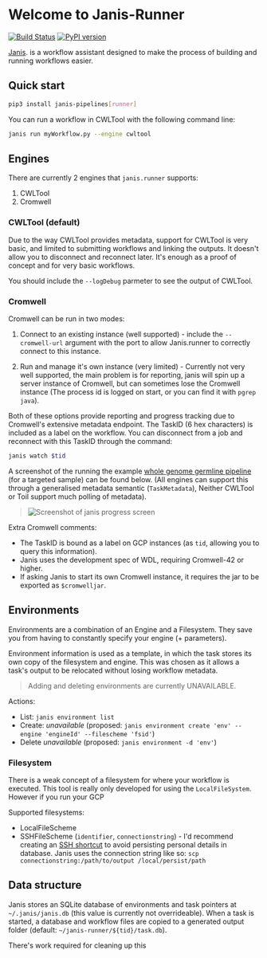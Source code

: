 # Welcome to Janis-Runner

[![Build Status](https://travis-ci.org/PMCC-BioinformaticsCore/janis-runner.svg?branch=master)](https://travis-ci.org/PMCC-BioinformaticsCore/janis-runner)
[![PyPI version](https://badge.fury.io/py/janis-pipelines.runner.svg)](https://badge.fury.io/py/janis-pipelines.bioinformatics)

[Janis](https://github.com/PMCC-BioinformaticsCore/janis). is a workflow assistant designed 
to make the process of building and running workflows easier. 

## Quick start

```bash
pip3 install janis-pipelines[runner]
```

You can run a workflow in CWLTool with the following command line: 
```bash
janis run myWorkflow.py --engine cwltool
```

## Engines

There are currently 2 engines that `janis.runner` supports:

1. CWLTool
2. Cromwell

### CWLTool (default)
    
Due to the way CWLTool provides metadata, support for CWLTool is very basic, and limited to submitting 
workflows and linking the outputs. It doesn't allow you to disconnect and reconnect later. It's enough 
as a proof of concept and for very basic workflows. 

You should include the `--logDebug` parmeter to see the output of CWLTool. 

### Cromwell

Cromwell can be run in two modes:

1. Connect to an existing instance (well supported) - include the `--cromwell-url` argument with the port to 
    allow Janis.runner to correctly connect to this instance.
    
2. Run and manage it's own instance (very limited) - Currently not very well supported, the main problem is for reporting, 
janis will spin up a server instance of Cromwell, but can sometimes lose the Cromwell instance (The process id is logged on start, or you can find it with `pgrep java`).

Both of these options provide reporting and progress tracking due to Cromwell's extensive metadata endpoint. The TaskID
(6 hex characters) is included as a label on the workflow. You can disconnect from a job and reconnect with this TaskID
through the command:

```bash
janis watch $tid
``` 

A screenshot of the running the example [whole genome germline pipeline](https://github.com/PMCC-BioinformaticsCore/janis-examplepipelines)
 (for a targeted sample) can be found below. (All engines can support this through a generalised metadata semantic (`TaskMetadata`),
 Neither CWLTool or Toil support much polling of metadata).

> ![Screenshot of janis progress screen](resources/metadata-progress.png)

Extra Cromwell comments:

- The TaskID is bound as a label on GCP instances (as `tid`, allowing you to query this information).
- Janis uses the development spec of WDL, requiring Cromwell-42 or higher.
- If asking Janis to start its own Cromwell instance, it requires the jar to be exported as `$cromwelljar`.


## Environments

Environments are a combination of an Engine and a Filesystem. They save you from having to constantly specify your
engine (+ parameters).

Environment information is used as a template, in which the task stores its own copy of the filesystem and engine.
This was chosen as it allows a task's output to be relocated without losing workflow metadata.

> Adding and deleting environments are currently UNAVAILABLE.

Actions:

- List: `janis environment list`
- Create: _unavailable_ (proposed: `janis environment create 'env' --engine 'engineId' --filescheme 'fsid'`)
- Delete _unavailable_ (proposed: `janis environment -d 'env'`)

### Filesystem

There is a weak concept of a filesystem for where your workflow is executed. This tool is really only developed
for using the `LocalFileSystem`. However if you run your GCP

Supported filesystems:

- LocalFileScheme
- SSHFileScheme (`identifier`, `connectionstring`) - I'd recommend creating an 
    [SSH shortcut](https://scotch.io/tutorials/how-to-create-an-ssh-shortcut) to avoid persisting personal details in
    database. Janis uses the connection string like so: `scp connectionstring:/path/to/output /local/persist/path`


## Data structure 

Janis stores an SQLite database of environments and task pointers at `~/.janis/janis.db` (this value is currently 
not overrideable). When a task is started, a database and workflow files are copied to a generated output folder 
(default: `~/janis-runner/${tid}/task.db`).

There's work required for cleaning up this 

 
